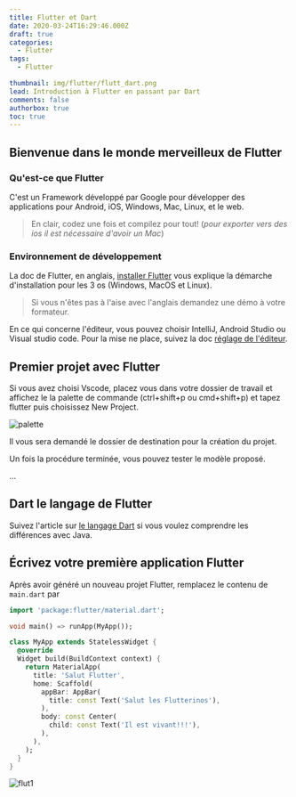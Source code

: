 ```yaml
---
title: Flutter et Dart
date: 2020-03-24T16:29:46.000Z
draft: true
categories:
  - Flutter
tags:
  - Flutter

thumbnail: img/flutter/flutt_dart.png
lead: Introduction à Flutter en passant par Dart
comments: false
authorbox: true
toc: true
---
```


## Bienvenue dans le monde merveilleux de Flutter


### Qu'est-ce que Flutter

C'est un Framework développé par Google pour développer des applications pour Android, iOS, Windows, Mac, Linux, et le web.

> En clair, codez une fois et compilez pour tout!
> (*pour exporter vers des ios il est nécessaire d'avoir un Mac*)

### Environnement de développement

La doc de Flutter, en anglais,  [installer Flutter](https://flutter.dev/docs/get-started/install) vous explique la démarche d'installation pour les 3 os (Windows, MacOS et Linux).
> Si vous n'êtes pas à l'aise avec l'anglais demandez une démo à votre formateur.

En ce qui concerne l'éditeur, vous pouvez choisir IntelliJ, Android Studio ou Visual studio code. Pour la mise ne place, suivez la doc [réglage de l'éditeur](https://flutter.dev/docs/get-started/editor?tab=vscode).

## Premier projet avec Flutter

Si vous avez choisi Vscode, placez vous dans votre dossier de travail et affichez le la palette de commande (ctrl+shift+p ou cmd+shift+p) et tapez flutter puis choisissez New Project.

![palette](img/palette.png)

Il vous sera demandé le dossier de destination pour la création du projet.

Un fois la procédure terminée, vous pouvez tester le modèle proposé.

...

## Dart le langage de Flutter

Suivez l'article sur [le langage Dart](../dart0/) si vous voulez comprendre les différences avec Java.

## Écrivez votre première application Flutter

Après avoir généré un nouveau projet Flutter, remplacez le contenu de `main.dart` par

```dart
import 'package:flutter/material.dart';

void main() => runApp(MyApp());

class MyApp extends StatelessWidget {
  @override
  Widget build(BuildContext context) {
    return MaterialApp(
      title: 'Salut Flutter',
      home: Scaffold(
        appBar: AppBar(
          title: const Text('Salut les Flutterinos'),
        ),
        body: const Center(
          child: const Text('Il est vivant!!!'),
        ),
      ),
    );
  }
}
```

![flut1](/img/flutter/flutt1.png)

